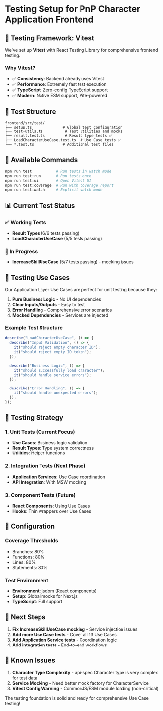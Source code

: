 # Testing Setup for PnP Character Application Frontend

## 🧪 **Testing Framework: Vitest**

We've set up **Vitest** with React Testing Library for comprehensive frontend testing.

### **Why Vitest?**

- ✅ **Consistency**: Backend already uses Vitest
- ✅ **Performance**: Extremely fast test execution
- ✅ **TypeScript**: Zero-config TypeScript support
- ✅ **Modern**: Native ESM support, Vite-powered

## 📁 **Test Structure**

```
frontend/src/test/
├── setup.ts              # Global test configuration
├── test-utils.ts          # Test utilities and mocks
├── result.test.ts         # Result type tests ✅
├── LoadCharacterUseCase.test.ts  # Use Case tests ✅
└── *.test.ts             # Additional test files
```

## 🚀 **Available Commands**

```bash
npm run test           # Run tests in watch mode
npm run test:run       # Run tests once
npm run test:ui        # Open Vitest UI
npm run test:coverage  # Run with coverage report
npm run test:watch     # Explicit watch mode
```

## 📊 **Current Test Status**

### ✅ **Working Tests**

- **Result Types** (6/6 tests passing)
- **LoadCharacterUseCase** (5/5 tests passing)

### 🔧 **In Progress**

- **IncreaseSkillUseCase** (5/7 tests passing) - mocking issues

## 🧪 **Testing Use Cases**

Our Application Layer Use Cases are perfect for unit testing because they:

1. **Pure Business Logic** - No UI dependencies
2. **Clear Inputs/Outputs** - Easy to test
3. **Error Handling** - Comprehensive error scenarios
4. **Mocked Dependencies** - Services are injected

### **Example Test Structure**

```typescript
describe("LoadCharacterUseCase", () => {
  describe("Input Validation", () => {
    it("should reject empty character ID");
    it("should reject empty ID token");
  });

  describe("Business Logic", () => {
    it("should successfully load character");
    it("should handle service errors");
  });

  describe("Error Handling", () => {
    it("should handle unexpected errors");
  });
});
```

## 🎯 **Testing Strategy**

### **1. Unit Tests** (Current Focus)

- **Use Cases**: Business logic validation
- **Result Types**: Type system correctness
- **Utilities**: Helper functions

### **2. Integration Tests** (Next Phase)

- **Application Services**: Use Case coordination
- **API Integration**: With MSW mocking

### **3. Component Tests** (Future)

- **React Components**: Using Use Cases
- **Hooks**: Thin wrappers over Use Cases

## 🔧 **Configuration**

### **Coverage Thresholds**

- Branches: 80%
- Functions: 80%
- Lines: 80%
- Statements: 80%

### **Test Environment**

- **Environment**: jsdom (React components)
- **Setup**: Global mocks for Next.js
- **TypeScript**: Full support

## 📝 **Next Steps**

1. **Fix IncreaseSkillUseCase mocking** - Service injection issues
2. **Add more Use Case tests** - Cover all 13 Use Cases
3. **Add Application Service tests** - Coordination logic
4. **Add integration tests** - End-to-end workflows

## 🚨 **Known Issues**

1. **Character Type Complexity** - api-spec Character type is very complex for test data
2. **Service Mocking** - Need better mock factory for CharacterService
3. **Vitest Config Warning** - CommonJS/ESM module loading (non-critical)

The testing foundation is solid and ready for comprehensive Use Case testing!
